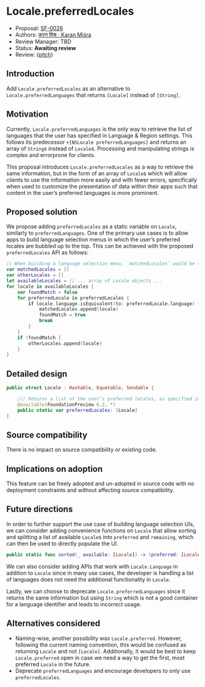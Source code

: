 # Locale.preferredLocales

* Proposal: [SF-0026](0026-preferredLocales.md)
* Authors: [करन मिश्र · Karan Miśra](https://github.com/karan-misra)
* Review Manager: TBD
* Status: **Awaiting review**
* Review: ([pitch](https://forums.swift.org/t/pitch-introduce-locale-preferredlocales/79900))

## Introduction

Add `Locale.preferredLocales` as an alternative to `Locale.preferredLanguages` that returns `[Locale]` instead of `[String]`.

## Motivation

Currently, `Locale.preferredLanguages` is the only way to retrieve the list of languages that the user has specified in Language & Region settings. This follows its predecessor `+[NSLocale preferredLanguages]` and returns an array of `String`s instead of `Locale`s. Processing and manipulating strings is complex and errorprone for clients.

This proposal introduces `Locale.preferredLocales` as a way to retrieve the same information, but in the form of an array of `Locale`s which will allow clients to use the information more easily and with fewer errors, specifically when used to customize the presentation of data within their apps such that content in the user’s preferred languages is more prominent.

## Proposed solution

We propose adding `preferredLocales` as a static variable on `Locale`, similarly to `preferredLanguages`. One of the primary use cases is to allow apps to build language selection menus in which the user’s preferred locales are bubbled up to the top. This can be achieved with the proposed `preferredLocales` API as follows: 

```swift
// When building a language selection menu, `matchedLocales` would be shown at the top, and `otherLocales` would be shown below, with a visual divider.
var matchedLocales = []
var otherLocales = []
let availableLocales = // ... array of Locale objects ...
for locale in availableLocales {
    var foundMatch = false
    for preferredLocale in preferredLocales {
        if locale.language.isEquivalent(to: preferredLocale.language) {
            matchedLocales.append(locale)
            foundMatch = true
            break
        }
    }
    if !foundMatch {
        otherLocales.append(locale)
    }
}
``` 

## Detailed design

```swift
public struct Locale : Hashable, Equatable, Sendable {

    /// Returns a list of the user’s preferred locales, as specified in Language & Region settings, taking into account any per-app language overrides.
    @available(FoundationPreview 6.2, *)
    public static var preferredLocales: [Locale]
}
```

## Source compatibility

There is no impact on source compatibility or existing code.

## Implications on adoption

This feature can be freely adopted and un-adopted in source code with no deployment constraints and without affecting source compatibility.

## Future directions

In order to further support the use case of building language selection UIs, we can consider adding convenience functions on `Locale` that allow sorting and splitting a list of available `Locale`s into `preferred` and `remaining`, which can then be used to directly populate the UI.   

```swift
public static func sorted(_ available: [Locale]) -> (preferred: [Locale], remaining: [Locale]) 
 ```

We can also consider adding APIs that work with `Locale.Language` in addition to `Locale` since in many use cases, the developer is handling a list of languages does not need the additional functionality in `Locale`.

Lastly, we can choose to deprecate `Locale.preferredLanguages` since it returns the same information but using `String` which is not a good container for a language identifier and leads to incorrect usage.

## Alternatives considered

* Naming-wise, another possibility was `Locale.preferred`. However, following the current naming convention, this would be confused as returning `Locale` and not `[Locale]`. Additionally, it would be best to keep `Locale.preferred` open in case we need a way to get the first, most preferred `Locale` in the future.
* Deprecate `preferredLanguages` and encourage developers to only use `preferredLocales`.
